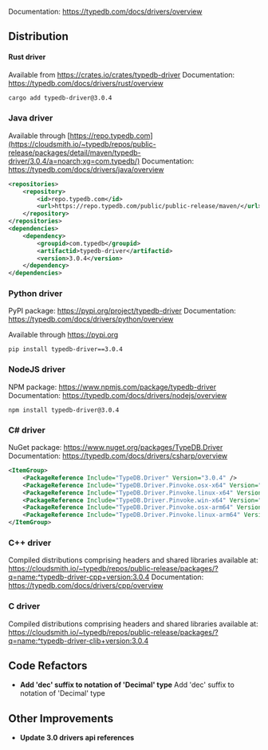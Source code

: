 Documentation: https://typedb.com/docs/drivers/overview

## Distribution

#### Rust driver

Available from https://crates.io/crates/typedb-driver
Documentation: https://typedb.com/docs/drivers/rust/overview


```sh
cargo add typedb-driver@3.0.4
```


### Java driver

Available through [https://repo.typedb.com](https://cloudsmith.io/~typedb/repos/public-release/packages/detail/maven/typedb-driver/3.0.4/a=noarch;xg=com.typedb/)
Documentation: https://typedb.com/docs/drivers/java/overview

```xml
<repositories>
    <repository>
        <id>repo.typedb.com</id>
        <url>https://repo.typedb.com/public/public-release/maven/</url>
    </repository>
</repositories>
<dependencies>
    <dependency>
        <groupid>com.typedb</groupid>
        <artifactid>typedb-driver</artifactid>
        <version>3.0.4</version>
    </dependency>
</dependencies>
```

### Python driver

PyPI package: https://pypi.org/project/typedb-driver
Documentation: https://typedb.com/docs/drivers/python/overview

Available through https://pypi.org

```
pip install typedb-driver==3.0.4
```

### NodeJS driver

NPM package: https://www.npmjs.com/package/typedb-driver
Documentation: https://typedb.com/docs/drivers/nodejs/overview

```
npm install typedb-driver@3.0.4
```

### C# driver

NuGet package: https://www.nuget.org/packages/TypeDB.Driver
Documentation: https://typedb.com/docs/drivers/csharp/overview

```xml
<ItemGroup>
    <PackageReference Include="TypeDB.Driver" Version="3.0.4" />
    <PackageReference Include="TypeDB.Driver.Pinvoke.osx-x64" Version="3.0.4" />
    <PackageReference Include="TypeDB.Driver.Pinvoke.linux-x64" Version="3.0.4" />
    <PackageReference Include="TypeDB.Driver.Pinvoke.win-x64" Version="3.0.4" />
    <PackageReference Include="TypeDB.Driver.Pinvoke.osx-arm64" Version="3.0.4" />
    <PackageReference Include="TypeDB.Driver.Pinvoke.linux-arm64" Version="3.0.4" />
</ItemGroup>
```

### C++ driver

Compiled distributions comprising headers and shared libraries available at: https://cloudsmith.io/~typedb/repos/public-release/packages/?q=name:^typedb-driver-cpp+version:3.0.4
Documentation: https://typedb.com/docs/drivers/cpp/overview

### C driver

Compiled distributions comprising headers and shared libraries available at: https://cloudsmith.io/~typedb/repos/public-release/packages/?q=name:^typedb-driver-clib+version:3.0.4

## Code Refactors
- **Add 'dec' suffix to notation of 'Decimal' type**
  Add 'dec' suffix to notation of 'Decimal' type
  

## Other Improvements
- **Update 3.0 drivers api references**

    
